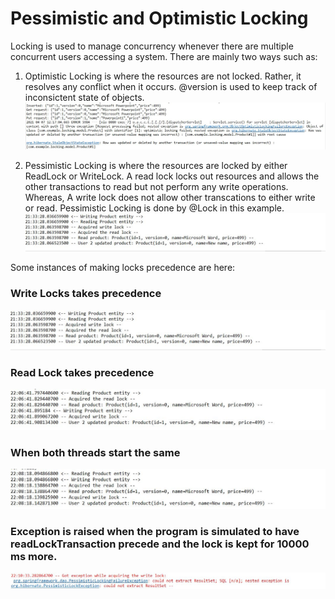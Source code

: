 # Pessimistic and Optimistic Locking

Locking is used to manage concurrency whenever there are multiple concurrent users accessing a system. There are mainly two ways such as:
1. Optimistic Locking is where the resources are not locked. Rather, it resolves any conflict when it occurs. @version is used to keep track of inconsictent state of objects. 
![](https://github.com/FathimaShafana/SAD/blob/main/Locking/LockingSnaps/Optim.JPG?raw=true)

2. Pessimistic Locking is where the resources are locked by either ReadLock or WriteLock. A read lock locks out resources and allows the other transactions to read but not perform any write
operations. Whereas, A write lock does not allow other transcations to either write or read. Pessimistic Locking is done by @Lock in this example.
![](https://github.com/FathimaShafana/SAD/blob/main/Locking/LockingSnaps/PL1.JPG?raw=true)

Some instances of making locks precedence are here:
### Write Locks takes precedence
![](https://github.com/FathimaShafana/SAD/blob/main/Locking/LockingSnaps/PL1.JPG?raw=true)

### Read Lock takes precedence
![](https://github.com/FathimaShafana/SAD/blob/main/Locking/LockingSnaps/ReadLock.JPG?raw=true)

### When both threads start the same
![](https://github.com/FathimaShafana/SAD/blob/main/Locking/LockingSnaps/ThreadSamet.JPG?raw=true)

### Exception is raised when the program is simulated to have readLockTransaction precede and the lock is kept for 10000 ms more.
![](https://github.com/FathimaShafana/SAD/blob/main/Locking/LockingSnaps/Exception.JPG?raw=true)
